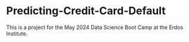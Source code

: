 # Predicting-Credit-Card-Default
This is a project for the May 2024 Data Science Boot Camp at the Erdos Institute. 
